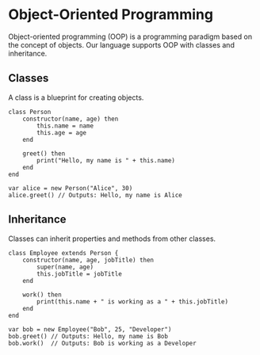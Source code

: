 # Object-Oriented Programming

Object-oriented programming (OOP) is a programming paradigm based on the concept of objects. Our language supports OOP with classes and inheritance.

## Classes

A class is a blueprint for creating objects.

```simple_script
class Person
    constructor(name, age) then
        this.name = name
        this.age = age
    end

    greet() then
        print("Hello, my name is " + this.name)
    end
end

var alice = new Person("Alice", 30)
alice.greet() // Outputs: Hello, my name is Alice
```

## Inheritance

Classes can inherit properties and methods from other classes.

```simple_script
class Employee extends Person {
    constructor(name, age, jobTitle) then
        super(name, age)
        this.jobTitle = jobTitle
    end

    work() then
        print(this.name + " is working as a " + this.jobTitle)
    end
end

var bob = new Employee("Bob", 25, "Developer")
bob.greet() // Outputs: Hello, my name is Bob
bob.work()  // Outputs: Bob is working as a Developer
```
